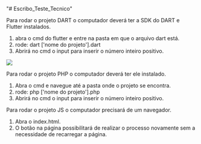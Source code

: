 "# Escribo_Teste_Tecnico" 

Para rodar o projeto DART o computador deverá ter a SDK do DART e Flutter instalados.
1. abra o cmd do flutter e entre na pasta em que o arquivo dart está.
2. rode: dart ['nome do projeto'].dart
3. Abrirá no cmd o input para inserir o número inteiro positivo.
<img src="https://user-images.githubusercontent.com/51713644/149808269-e46ef981-b85e-466b-9b29-600a6f1d5d86.png">


Para rodar o projeto PHP o computador deverá ter ele instalado.
1. Abra o cmd e navegue até a pasta onde o projeto se encontra.
2. rode: php ['nome do projeto'].php
3. Abrirá no cmd o input para inserir o número inteiro positivo.

Para rodar o projeto JS o computador precisará de um navegador.
1. Abra o index.html.
2. O botão na página possibilitará de realizar o processo novamente sem a necessidade de recarregar a página.
